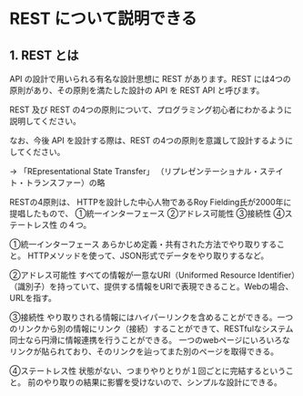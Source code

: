 # REST について説明できる

## 1. REST とは

API の設計で用いられる有名な設計思想に REST があります。REST には4つの原則があり、その原則を満たした設計の API を REST API と呼びます。

REST 及び REST の4つの原則について、プログラミング初心者にわかるように説明してください。

なお、今後 API を設計する際は、REST の4つの原則を意識して設計するようにしてください。

→
「REpresentational State Transfer」
（リプレゼンテーショナル・ステイト・トランスファー）の略

RESTの4原則は、
HTTPを設計した中心人物であるRoy Fielding氏が2000年に提唱したもので、
①統一インターフェース
②アドレス可能性
③接続性
④ステートレス性
の４つ。

①統一インターフェース
  あらかじめ定義・共有された方法でやり取りすること。
  HTTPメソッドを使って、JSON形式でデータをやり取りするなど。

②アドレス可能性
  すべての情報が一意なURI（Uniformed Resource Identifier）（識別子）を持っていて、提供する情報をURIで表現できること。Webの場合、URLを指す。

③接続性
  やり取りされる情報にはハイパーリンクを含めることができる。一つのリンクから別の情報にリンク（接続）することができて、RESTfulなシステム同士なら円滑に情報連携を行うことができる。
  一つのwebページにいろいろなリンクが貼られており、そのリンクを辿ってまた別のページを取得できる。

④ステートレス性
  状態がない、つまりやりとりが１回ごとに完結するということ。
  前のやり取りの結果に影響を受けないので、シンプルな設計にできる。

